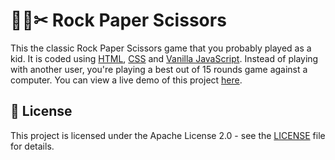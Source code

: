 # 🗻📃✂ Rock Paper Scissors

This the classic Rock Paper Scissors game that you probably played as a kid. It is coded using [HTML](https://www.w3.org/html/), [CSS](https://www.w3schools.com/css/) and [Vanilla JavaScript](https://www.javascript.com/). Instead of playing with another user, you're playing a best out of 15 rounds game against a computer. You can view a live demo of this project [here](https://zhon12345-rps.netlify.app).

## 📄 License
This project is licensed under the Apache License 2.0 - see the [LICENSE](LICENSE) file for details.
